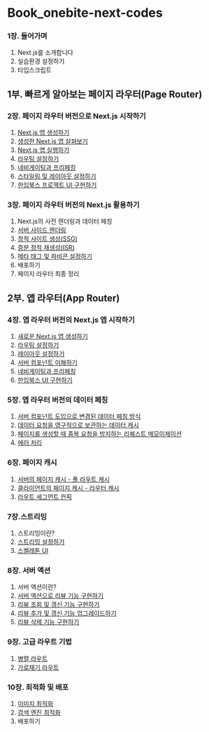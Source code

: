 # Book_onebite-next-codes

### 1장. 들어가며

1. Next.js를 소개합니다
2. 실습환경 설정하기
3. 타입스크립트

## 1부. 빠르게 알아보는 페이지 라우터(Page Router)

### 2장. 페이지 라우터 버전으로 Next.js 시작하기

1. [Next.js 앱 생성하기](https://github.com/onebite-nextjs/book__onebite-next-codes/tree/main/section02/chapter04)
2. [생성한 Next.js 앱 살펴보기](https://github.com/onebite-nextjs/book__onebite-next-codes/tree/main/section02/chapter02)
3. [Next.js 앱 실행하기](https://github.com/onebite-nextjs/book__onebite-next-codes/tree/main/section02/chapter03)
4. [라우팅 설정하기](https://github.com/onebite-nextjs/book__onebite-next-codes/tree/main/section02/chapter04)
5. [네비게이팅과 프리페칭](https://github.com/onebite-nextjs/book__onebite-next-codes/tree/main/section02/chapter05)
6. [스타일링 및 레이아웃 설정하기](https://github.com/onebite-nextjs/book__onebite-next-codes/tree/main/section02/chapter06)
7. [한입북스 프로젝트 UI 구현하기](https://github.com/onebite-nextjs/book__onebite-next-codes/tree/main/section02/chapter07)

### 3장. 페이지 라우터 버전의 Next.js 활용하기

1. Next.js의 사전 렌더링과 데이터 페칭
2. [서버 사이드 렌더링](https://github.com/onebite-nextjs/book__onebite-next-codes/tree/main/section03/chapter02)
3. [정적 사이트 생성(SSG)](https://github.com/onebite-nextjs/book__onebite-next-codes/tree/main/section03/chapter03)
4. [증분 정적 재생성(ISR)](https://github.com/onebite-nextjs/book__onebite-next-codes/tree/main/section03/chapter04)
5. [메타 태그 및 파비콘 설정하기](https://github.com/onebite-nextjs/book__onebite-next-codes/tree/main/section03/chapter05)
6. 배포하기
7. 페이지 라우터 최종 정리

## 2부. 앱 라우터(App Router)

### 4장. 앱 라우터 버전의 Next.js 앱 시작하기

1. [새로운 Next.js 앱 생성하기](https://github.com/onebite-nextjs/book__onebite-next-codes/tree/main/section04/chapter01)
2. [라우팅 설정하기](https://github.com/onebite-nextjs/book__onebite-next-codes/tree/main/section04/chapter02)
3. [레이아웃 설정하기](https://github.com/onebite-nextjs/book__onebite-next-codes/tree/main/section04/chapter03)
4. [서버 컴포넌트 이해하기](https://github.com/onebite-nextjs/book__onebite-next-codes/tree/main/section04/chapter04)
5. [네비게이팅과 프리페칭](https://github.com/onebite-nextjs/book__onebite-next-codes/tree/main/section04/chapter05)
6. [한입북스 UI 구현하기](https://github.com/onebite-nextjs/book__onebite-next-codes/tree/main/section04/chapter06)

### 5장. 앱 라우터 버전의 데이터 페칭

1. [서버 컴포넌트 도입으로 변경된 데이터 페칭 방식](https://github.com/onebite-nextjs/book__onebite-next-codes/tree/main/section05/chapter01)
2. [데이터 요청을 영구적으로 보관하는 데이터 캐시](https://github.com/onebite-nextjs/book__onebite-next-codes/tree/main/section05/chapter02)
3. [페이지를 생성할 때 중복 요청을 방지하는 리퀘스트 메모이제이션](https://github.com/onebite-nextjs/book__onebite-next-codes/tree/main/section05/chapter03)
4. [에러 처리](https://github.com/onebite-nextjs/book__onebite-next-codes/tree/main/section05/chapter04)

### 6장. 페이지 캐시

1. [서버의 페이지 캐시 - 풀 라우트 캐시](https://github.com/onebite-nextjs/book__onebite-next-codes/tree/main/section06/chapter01)
2. [클라이언트의 페이지 캐시 - 라우터 캐시](https://github.com/onebite-nextjs/book__onebite-next-codes/tree/main/section06/chapter02)
3. [라우트 세그먼트 컨픽](https://github.com/onebite-nextjs/book__onebite-next-codes/tree/main/section06/chapter03)

### 7장.스트리밍

1. 스트리밍이란?
2. [스트리밍 설정하기](https://github.com/onebite-nextjs/book__onebite-next-codes/tree/main/section07/chapter02)
3. [스켈레톤 UI](https://github.com/onebite-nextjs/book__onebite-next-codes/tree/main/section07/chapter03)

### 8장. 서버 액션

1. 서버 액션이란?
2. [서버 액션으로 리뷰 기능 구현하기](https://github.com/onebite-nextjs/book__onebite-next-codes/tree/main/section08/chapter02)
3. [리뷰 조회 및 갱신 기능 구현하기](https://github.com/onebite-nextjs/book__onebite-next-codes/tree/main/section08/chapter03)
4. [리뷰 추가 및 갱신 기능 업그레이드하기](https://github.com/onebite-nextjs/book__onebite-next-codes/tree/main/section08/chapter04)
5. [리뷰 삭제 기능 구현하기](https://github.com/onebite-nextjs/book__onebite-next-codes/tree/main/section08/chapter05)

### 9장. 고급 라우트 기법

1. [병렬 라우트](https://github.com/onebite-nextjs/book__onebite-next-codes/tree/main/section09/chapter01)
2. [가로채기 라우트](https://github.com/onebite-nextjs/book__onebite-next-codes/tree/main/section09/chapter02)

### 10장. 최적화 및 배포

1. [이미지 최적화](https://github.com/onebite-nextjs/book__onebite-next-codes/tree/main/section10/chapter01)
2. [검색 엔진 최적화](https://github.com/onebite-nextjs/book__onebite-next-codes/tree/main/section10/chapter02)
3. 배포하기

